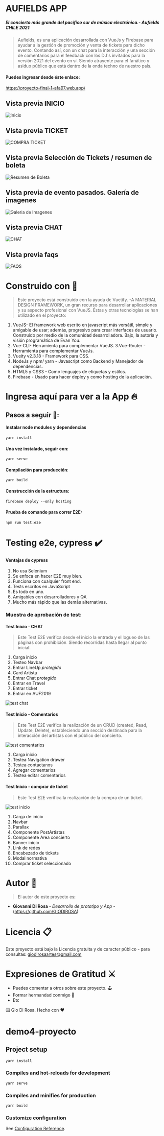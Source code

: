 # AUFIELDS APP

##### El concierto más grande del pacífico sur de música electrónica.- Aufields CHILE 2021

> Aufields, es una aplicación desarrollada con VueJs y Firebase para ayudar a la gestión de promoción y venta de tickets para dicho evento. Contando así, con un chat para la interacción y una sección de comentarios para el feedback con los DJ´s invitados para la versión 2021 del evento en sí. Siendo atrayente para el fanático y asiduo público que está dentro de la onda techno de nuestro país.

#### Puedes ingresar desde éste enlace:

https://proyecto-final-1-afa97.web.app/

## Vista previa INICIO

![Inicio](https://firebasestorage.googleapis.com/v0/b/proyecto-final-1-afa97.appspot.com/o/readme%2Fscreen01.png?alt=media&token=ac05ee1e-af2b-492f-8558-641b8a168606 "Vista de inicio")

## Vista previa TICKET

![COMPRA TICKET](https://firebasestorage.googleapis.com/v0/b/proyecto-final-1-afa97.appspot.com/o/readme%2Fscreen02.png?alt=media&token=3b803627-4122-4361-a4a6-194a7cd88f13 "Vista de tickets")

## Vista previa Selección de Tickets / resumen de boleta

![Resumen de Boleta](https://firebasestorage.googleapis.com/v0/b/proyecto-final-1-afa97.appspot.com/o/readme%2Fscreen03.png?alt=media&token=aa34c112-c3fe-46d2-a376-dd4fa92089b8g "Vista de resumen de boleta")

## Vista previa de evento pasados. Galería de imagenes

![Galeria de Imagenes](https://firebasestorage.googleapis.com/v0/b/proyecto-final-1-afa97.appspot.com/o/readme%2Fscreen04.png?alt=media&token=9f3e42a4-8662-45a1-a217-c821d17456f7 "Vista de concierto pasado")

## Vista previa CHAT

![CHAT](https://firebasestorage.googleapis.com/v0/b/proyecto-final-1-afa97.appspot.com/o/readme%2Fscreencapture-localhost-8080-chat.png?alt=media&token=1fca405e-24d9-42d3-b6b9-642074362ade "Vista de chat")

## Vista previa faqs

![FAQS](https://firebasestorage.googleapis.com/v0/b/proyecto-final-1-afa97.appspot.com/o/readme%2Fscreen09.png?alt=media&token=3beec36d-1953-4f50-b2e2-6874e2da6f2c "Vista de faqs")

# Construido con 🔧

> Este proyecto está construido con la ayuda de Vuetify. -A MATERIAL DESIGN FRAMEWORK, un gran recurso para desarrollar aplicaciones y su aspecto profesional con VueJS. Éstas y otras tecnologías se han utilizado en el proyecto:

1. VueJS- El framework web escrito en javascript más versátil, simple y amigable de usar; además, progresivo para crear interfaces de usuario. Construido por medio de la comunidad desarrolladora. Bajo, la autoria y visión programática de Evan You.
2. Vue-CLI- Herramienta para complementar VueJS.
   3.Vue-Router - Herramienta para complementar VueJs.
3. Vueity v2.3.18 - Framework para CSS.
4. NodeJs y npm/ yarn - Javascript como Backend y Manejador de dependencias.
5. HTML5 y CSS3 - Como lenguajes de etiquetas y estilos.
6. Firebase - Usado para hacer deploy y como hosting de la aplicación.

# Ingresa aquí para ver a la App 🔥

## Pasos a seguir 📄:

#### Instalar node modules y dependencias

```
yarn install
```

#### Una vez instalado, seguir con:

```
yarn serve
```

#### Compilación para producción:

```
yarn build
```

#### Construcción de la estructura:

```
firebase deploy --only hosting
```

#### Prueba de comando para correr E2E:

```
npm run test:e2e
```

# Testing e2e, **cypress** ✔️

#### Ventajas de cypress

1. No usa Selenium
2. Se enfoca en hacer E2E muy bien.
3. Funciona con cualquier front end.
4. Tests escritos en JavaScript
5. Es todo en uno.
6. Amigables con desarrolladores y QA
7. Mucho más rápido que las demás alternativas.

### Muestra de aprobación de test:

#### Test Inicio - CHAT

> Este Test E2E verifica desde el inicio la entrada y el logueo de las páginas con prohibición. Siendo recorridas hasta llegar al punto inicial.

1. Carga inicio
2. Testeo Navbar
3. Entrar LineUp _protegido_
4. Card Artista
5. Entrar Chat _protegido_
6. Entrar en Travel
7. Entrar ticket
8. Entrar en AUF2019

![test chat](https://firebasestorage.googleapis.com/v0/b/proyecto-final-1-afa97.appspot.com/o/testE2E%2Fchat.png?alt=media&token=45c7f75a-b540-435d-a969-be99f2436092 "Test de chat desde inicio")

#### Test Inicio - Comentarios

> Este Test E2E verifica la realización de un CRUD (created, Read, Update, Delete), estableciendo una sección destinada para la interacción del artistas con el público del concierto.

![test comentarios](https://firebasestorage.googleapis.com/v0/b/proyecto-final-1-afa97.appspot.com/o/testE2E%2Fcomentarios-crud.png?alt=media&token=2b18afb3-58ba-4380-9739-a8819582a922 "Test de comentarios desde inicio")

1. Carga inicio
2. Testea Navigation drawer
3. Testea contactanos
4. Agregar comentarios
5. Testea editar comentarios

#### Test Inicio - comprar de ticket

> Este Test E2E verifica la realización de la compra de un ticket.

![test inicio](https://firebasestorage.googleapis.com/v0/b/proyecto-final-1-afa97.appspot.com/o/testE2E%2Finicio-compra-ticket.png?alt=media&token=1efa0b86-604f-446e-98d9-b6e61155d1ff "Test de compra de ticket desde inicio")

1. Carga de inicio
2. Navbar
3. Parallax
4. Componente PostArtistas
5. Componente Area concierto
6. Banner inicio
7. Link de redes
8. Encabezado de tickets
9. Modal normativa
10. Comprar ticket seleccionado

# Autor 💊

> El autor de este proyecto es:

- **Giovanni Di Rosa** - _*Desarrollo de prototipo y App*_ - (https://github.com/GIODIROSA)

# Licencia 📋

Este proyecto está bajo la Licencia gratuita y de caracter público - para consultas: giodirosaartes@gmail.com

# Expresiones de Gratitud ⚔️

- Puedes comentar a otros sobre este proyecto. 🕹️
- Formar hermandad conmigo 🔫
- Etc

⌨️ Gio Di Rosa. Hecho con ❤️

# demo4-proyecto

## Project setup

```
yarn install
```

### Compiles and hot-reloads for development

```
yarn serve
```

### Compiles and minifies for production

```
yarn build
```

### Customize configuration

See [Configuration Reference](https://cli.vuejs.org/config/).
